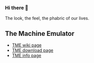 ### Hi there 👋
The look, the feel, the phabric of our lives.

## The Machine Emulator

* [TME wiki page](https://osdn.net/users/phabrics/pf/tme/wiki/FrontPage)
* [TME download page](https://osdn.net/users/phabrics/pf/tme/files)
* [TME info page](https://phabrics.github.io/tme.html)
<!--
**phabrics/phabrics** is a ✨ _special_ ✨ repository because its `README.md` (this file) appears on your GitHub profile.

Here are some ideas to get you started:

- 🔭 I’m currently working on ...
- 🌱 I’m currently learning ...
- 👯 I’m looking to collaborate on ...
- 🤔 I’m looking for help with ...
- 💬 Ask me about ...
- 📫 How to reach me: ...
- 😄 Pronouns: ...
- ⚡ Fun fact: ...
-->
